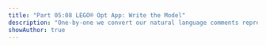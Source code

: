 ```yaml
---
title: "Part 05:08 LEGO® Opt App: Write the Model"
description: "One-by-one we convert our natural language comments representing desired model vars and constraints into actual model entities. In the process we add display statements for health-checking model element memory size and cardinality."
showAuthor: true
---
```

